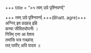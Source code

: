 +++
title = "०५ त्वम् उग्रे पृश्निपर्ण्य्"

+++
त्वम् उग्रे पृश्निपर्ण्य् +++(Bhatt. agre)+++  
अग्निर् इव प्रदहन्न् इहि  
कण्वा जीवितयोपनीः ।  
गिरिम् एना आ वेशय  
तमांसि यत्र गच्छांस्  
तत् पापीर् अपि पादय ॥